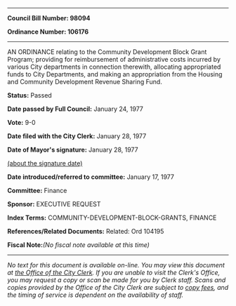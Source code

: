 

********

**Council Bill Number: 98094**
   
**Ordinance Number: 106176**
********

 AN ORDINANCE relating to the Community Development Block Grant Program; providing for reimbursement of administrative costs incurred by various City departments in connection therewith, allocating appropriated funds to City Departments, and making an appropriation from the Housing and Community Development Revenue Sharing Fund.

**Status:** Passed
   
**Date passed by Full Council:** January 24, 1977
   
**Vote:** 9-0
   
**Date filed with the City Clerk:** January 28, 1977
   
**Date of Mayor's signature:** January 28, 1977
   
[(about the signature date)](/~public/approvaldate.htm)
   
   
   
**Date introduced/referred to committee:** January 17, 1977
   
**Committee:** Finance
   
**Sponsor:** EXECUTIVE REQUEST
   
   
**Index Terms:** COMMUNITY-DEVELOPMENT-BLOCK-GRANTS, FINANCE

**References/Related Documents:** Related: Ord 104195

**Fiscal Note:**_(No fiscal note available at this time)_
********

_No text for this document is available on-line. You may view this document at [the Office of the City Clerk](http://www.seattle.gov/leg/clerk/contactUs.htm). If you are unable to visit the Clerk's Office, you may request a copy or scan be made for you by Clerk staff. Scans and copies provided by the Office of the City Clerk are subject to [copy fees](http://clerk.seattle.gov/~public/clerkfees.htm), and the timing of service is dependent on the availability of staff._


